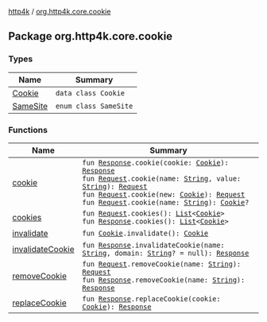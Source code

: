 [http4k](../index.md) / [org.http4k.core.cookie](./index.md)

## Package org.http4k.core.cookie

### Types

| Name | Summary |
|---|---|
| [Cookie](-cookie/index.md) | `data class Cookie` |
| [SameSite](-same-site/index.md) | `enum class SameSite` |

### Functions

| Name | Summary |
|---|---|
| [cookie](cookie.md) | `fun `[`Response`](../org.http4k.core/-response/index.md)`.cookie(cookie: `[`Cookie`](-cookie/index.md)`): `[`Response`](../org.http4k.core/-response/index.md)<br>`fun `[`Request`](../org.http4k.core/-request/index.md)`.cookie(name: `[`String`](https://kotlinlang.org/api/latest/jvm/stdlib/kotlin/-string/index.html)`, value: `[`String`](https://kotlinlang.org/api/latest/jvm/stdlib/kotlin/-string/index.html)`): `[`Request`](../org.http4k.core/-request/index.md)<br>`fun `[`Request`](../org.http4k.core/-request/index.md)`.cookie(new: `[`Cookie`](-cookie/index.md)`): `[`Request`](../org.http4k.core/-request/index.md)<br>`fun `[`Request`](../org.http4k.core/-request/index.md)`.cookie(name: `[`String`](https://kotlinlang.org/api/latest/jvm/stdlib/kotlin/-string/index.html)`): `[`Cookie`](-cookie/index.md)`?` |
| [cookies](cookies.md) | `fun `[`Request`](../org.http4k.core/-request/index.md)`.cookies(): `[`List`](https://kotlinlang.org/api/latest/jvm/stdlib/kotlin.collections/-list/index.html)`<`[`Cookie`](-cookie/index.md)`>`<br>`fun `[`Response`](../org.http4k.core/-response/index.md)`.cookies(): `[`List`](https://kotlinlang.org/api/latest/jvm/stdlib/kotlin.collections/-list/index.html)`<`[`Cookie`](-cookie/index.md)`>` |
| [invalidate](invalidate.md) | `fun `[`Cookie`](-cookie/index.md)`.invalidate(): `[`Cookie`](-cookie/index.md) |
| [invalidateCookie](invalidate-cookie.md) | `fun `[`Response`](../org.http4k.core/-response/index.md)`.invalidateCookie(name: `[`String`](https://kotlinlang.org/api/latest/jvm/stdlib/kotlin/-string/index.html)`, domain: `[`String`](https://kotlinlang.org/api/latest/jvm/stdlib/kotlin/-string/index.html)`? = null): `[`Response`](../org.http4k.core/-response/index.md) |
| [removeCookie](remove-cookie.md) | `fun `[`Request`](../org.http4k.core/-request/index.md)`.removeCookie(name: `[`String`](https://kotlinlang.org/api/latest/jvm/stdlib/kotlin/-string/index.html)`): `[`Request`](../org.http4k.core/-request/index.md)<br>`fun `[`Response`](../org.http4k.core/-response/index.md)`.removeCookie(name: `[`String`](https://kotlinlang.org/api/latest/jvm/stdlib/kotlin/-string/index.html)`): `[`Response`](../org.http4k.core/-response/index.md) |
| [replaceCookie](replace-cookie.md) | `fun `[`Response`](../org.http4k.core/-response/index.md)`.replaceCookie(cookie: `[`Cookie`](-cookie/index.md)`): `[`Response`](../org.http4k.core/-response/index.md) |
